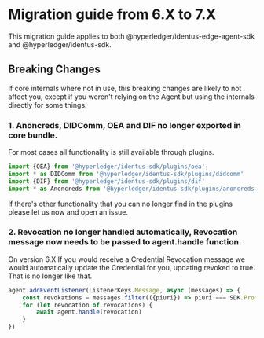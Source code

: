 # Migration guide from 6.X to 7.X
This migration guide applies to both @hyperledger/identus-edge-agent-sdk and @hyperledger/identus-sdk.

## Breaking Changes
If core internals where not in use, this breaking changes are likely to not affect you, except if you weren't relying on the Agent but using the internals directly for some things.

### 1. Anoncreds, DIDComm, OEA and DIF no longer exported in core bundle.
For most cases all functionality is still available through plugins.

```typescript
import {OEA} from '@hyperledger/identus-sdk/plugins/oea';
import * as DIDComm from '@hyperledger/identus-sdk/plugins/didcomm'
import {DIF} from '@hyperledger/identus-sdk/plugins/dif'
import * as Anoncreds from '@hyperledger/identus-sdk/plugins/anoncreds'
```

If there's other functionality that you can no longer find in the plugins please let us now and open an issue.

### 2. Revocation no longer handled automatically, Revocation message now needs to be passed to agent.handle function.

On version 6.X If you would receive a Credential Revocation message we would automatically update the Credential for you, updating revoked to true. That is no longer like that.

```typescript
agent.addEventListener(ListenerKeys.Message, async (messages) => {
    const revokations = messages.filter(({piuri}) => piuri === SDK.ProtocolType.PrismRevocation);
    for (let revocation of revocations) {
        await agent.handle(revocation)
    }
})
```

